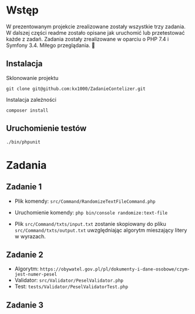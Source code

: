 # Wstęp
W prezentowanym projekcie zrealizowane zostały wszystkie trzy zadania. W dalszej części readme zostało opisane jak uruchomić lub przetestować każde z zadań. Zadania zostały zrealizowane w oparciu o PHP 7.4 i Symfony 3.4. Miłego przeglądania. 🙂

## Instalacja

Sklonowanie projektu

`git clone git@github.com:kx1000/ZadanieContelizer.git`

Instalacja zależności

`composer install`

## Uruchomienie testów

`./bin/phpunit`

# Zadania

## Zadanie 1
- Plik komendy: `src/Command/RandomizeTextFileCommand.php`
- Uruchomienie komendy: `php bin/console randomize:text-file`

- Plik `src/Command/txts/input.txt` zostanie skopiowany do pliku `src/Command/txts/output.txt` uwzględniając algorytm mieszający litery w wyrazach.

## Zadanie 2
- Algorytm: `https://obywatel.gov.pl/pl/dokumenty-i-dane-osobowe/czym-jest-numer-pesel`
- Validator: `src/Validator/PeselValidator.php`
- Test: `tests/Validator/PeselValidatorTest.php`

## Zadanie 3